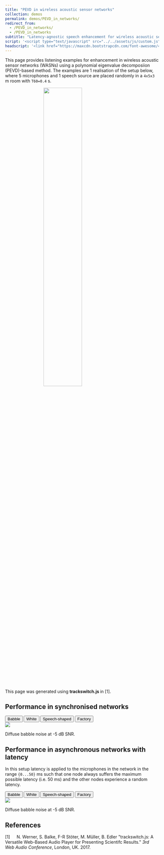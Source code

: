 ```yaml
---
title: "PEVD in wireless acoustic sensor networks"
collection: demos
permalink: demos/PEVD_in_networks/
redirect_from: 
  - /PEVD_in_networks/
  - /PEVD_in_networks
subtitle: "Latency-agnostic speech enhancement for wireless acoustic sensor networks using polynomial eigenvalue decomposition"
script: '<script type="text/javascript" src="../../assets/js/custom.js"></script><script type="text/javascript">jQuery(document).ready(function() {jQuery(".player").trackSwitch({spacebar: true});});var settings = {onlyradiosolo: true,repeat: true,};$(".player").trackSwitch(settings);</script>'
headscript: '<link href="https://maxcdn.bootstrapcdn.com/font-awesome/4.7.0/css/font-awesome.min.css" rel="stylesheet" integrity="sha384-wvfXpqpZZVQGK6TAh5PVlGOfQNHSoD2xbE+QkPxCAFlNEevoEH3Sl0sibVcOQVnN" crossorigin="anonymous" /><link rel="stylesheet" href="../../assets/css/trackswitch.min.css" />'
---
```

This page provides listening examples for enhancement in wireless acoustic sensor networks (WASNs) using a polynomial eigenvalue decomposiion (PEVD)-based method. The examples are 1 realisation of the setup below, where 5 microphones and 1 speech source are placed randomly in a `4x5x3` m room with `T60=0.4` s. 

<img style="width: 50%; display:block; margin-left: auto; margin-right: auto;in" src="../../files/PEVD_in_networks/figs/room.jpg"/>

This page was generated using <b> trackswitch.js </b> in [1].

## Performance in synchronised networks

<div class="tab" style="min-width: 600px">
  <button class="tablinks active" onclick="openTab(event, 'Babblereverb')" style="max-width: 180px">Babble</button>
  <button class="tablinks" onclick="openTab(event, 'Whitereverb')" style="max-width: 180px">White</button>
  <button class="tablinks" onclick="openTab(event, 'Speech-shaped noisereverb')" style="max-width: 180px">Speech-shaped</button>
  <button class="tablinks" onclick="openTab(event, 'factoryreverb')" style="max-width: 180px">Factory</button>
</div>

<div id="Babblereverb" class="tabcontent" style="display:block;">
  <img src="../../files/PEVD_in_networks/figs/synced_babble.jpg" />
  <div class="player">
  <p>
      Diffuse babble noise at -5 dB SNR.
  </p>
  <!-- <img src="raw.png" class="seekable"> -->
  <ts-track title="Mic (max)">
      <ts-source src="../../files/PEVD_in_networks/audio/sync/ieee01m01_ownbabble_iso0_reverb1_snr-5_mixbest.wav" type="audio/wav"></ts-source>
  </ts-track>
  <ts-track title="Mic (min)">
      <ts-source src="../../files/PEVD_in_networks/audio/sync/ieee01m01_ownbabble_iso0_reverb1_snr-5_mixworst.wav" type="audio/wav"></ts-source>
  </ts-track>
    <ts-track title="pevd (long)">
      <ts-source src="../../files/PEVD_in_networks/audio/sync/ieee01m01_ownbabble_iso0_reverb1_snr-5_pevdlong.wav" type="audio/wav"></ts-source>
  </ts-track>
    <ts-track title="pevd (short)">
      <ts-source src="../../files/PEVD_in_networks/audio/sync/ieee01m01_ownbabble_iso0_reverb1_snr-5_pevdshort.wav" type="audio/wav"></ts-source>
  </ts-track>
  <ts-track title="ogevd">
      <ts-source src="../../files/PEVD_in_networks/audio/sync/ieee01m01_ownbabble_iso0_reverb1_snr-5_ogevd.wav" type="audio/wav"></ts-source>
  </ts-track>
  <ts-track title="omwf" style="overflow: hidden">
      <ts-source src="../../files/PEVD_in_networks/audio/sync/ieee01m01_ownbabble_iso0_reverb1_snr-5_omwf.wav" type="audio/wav"></ts-source>
  </ts-track>
  <ts-track title="vadmwf">
      <ts-source src="../../files/PEVD_in_networks/audio/sync/ieee01m01_ownbabble_iso0_reverb1_snr-5_vadmwf.wav" type="audio/wav"></ts-source>
  </ts-track>
  <ts-track title="Target">
      <ts-source src="../../files/PEVD_in_networks/audio/sync/ieee01m01_ownbabble_iso0_reverb1_snr-5_target.wav" type="audio/wav"></ts-source>
  </ts-track>
</div>
</div>
<div id="Whitereverb" class="tabcontent" style="display:none;">
  <img src="../../files/PEVD_in_networks/figs/synced_white.jpg" />
  <div class="player">
  <p>
      Diffuse white noise at -5 dB SNR.
  </p>
  <!-- <img src="raw.png" class="seekable"> -->
  <ts-track title="Mic (max)">
      <ts-source src="../../files/PEVD_in_networks/audio/sync/ieee01m01_white_iso0_reverb1_snr-5_mixbest.wav" type="audio/wav"></ts-source>
  </ts-track>
  <ts-track title="Mic (min)">
      <ts-source src="../../files/PEVD_in_networks/audio/sync/ieee01m01_white_iso0_reverb1_snr-5_mixworst.wav" type="audio/wav"></ts-source>
  </ts-track>
    <ts-track title="pevd (long)">
      <ts-source src="../../files/PEVD_in_networks/audio/sync/ieee01m01_white_iso0_reverb1_snr-5_pevdlong.wav" type="audio/wav"></ts-source>
  </ts-track>
    <ts-track title="pevd (short)">
      <ts-source src="../../files/PEVD_in_networks/audio/sync/ieee01m01_white_iso0_reverb1_snr-5_pevdshort.wav" type="audio/wav"></ts-source>
  </ts-track>
  <ts-track title="ogevd">
      <ts-source src="../../files/PEVD_in_networks/audio/sync/ieee01m01_white_iso0_reverb1_snr-5_ogevd.wav" type="audio/wav"></ts-source>
  </ts-track>
  <ts-track title="omwf" style="overflow: hidden">
      <ts-source src="../../files/PEVD_in_networks/audio/sync/ieee01m01_white_iso0_reverb1_snr-5_omwf.wav" type="audio/wav"></ts-source>
  </ts-track>
  <ts-track title="vadmwf">
      <ts-source src="../../files/PEVD_in_networks/audio/sync/ieee01m01_white_iso0_reverb1_snr-5_vadmwf.wav" type="audio/wav"></ts-source>
  </ts-track>
  <ts-track title="Target">
      <ts-source src="../../files/PEVD_in_networks/audio/sync/ieee01m01_white_iso0_reverb1_snr-5_target.wav" type="audio/wav"></ts-source>
  </ts-track>
</div>
</div>
<div id="Speech-shaped noisereverb" class="tabcontent" style="display:none;">
  <img src="../../files/PEVD_in_networks/figs/synced_speechshaped.jpg" />
  <div class="player">
  <p>
      Diffuse speech-shaped noise at -5 dB SNR.
  </p>
  <!-- <img src="raw.png" class="seekable"> -->
  <ts-track title="Mic (max)">
      <ts-source src="../../files/PEVD_in_networks/audio/sync/ieee01m01_speechshaped_iso0_reverb1_snr-5_mixbest.wav" type="audio/wav"></ts-source>
  </ts-track>
  <ts-track title="Mic (min)">
      <ts-source src="../../files/PEVD_in_networks/audio/sync/ieee01m01_speechshaped_iso0_reverb1_snr-5_mixworst.wav" type="audio/wav"></ts-source>
  </ts-track>
    <ts-track title="pevd (long)">
      <ts-source src="../../files/PEVD_in_networks/audio/sync/ieee01m01_speechshaped_iso0_reverb1_snr-5_pevdlong.wav" type="audio/wav"></ts-source>
  </ts-track>
    <ts-track title="pevd (short)">
      <ts-source src="../../files/PEVD_in_networks/audio/sync/ieee01m01_speechshaped_iso0_reverb1_snr-5_pevdshort.wav" type="audio/wav"></ts-source>
  </ts-track>
  <ts-track title="ogevd">
      <ts-source src="../../files/PEVD_in_networks/audio/sync/ieee01m01_speechshaped_iso0_reverb1_snr-5_ogevd.wav" type="audio/wav"></ts-source>
  </ts-track>
  <ts-track title="omwf" style="overflow: hidden">
      <ts-source src="../../files/PEVD_in_networks/audio/sync/ieee01m01_speechshaped_iso0_reverb1_snr-5_omwf.wav" type="audio/wav"></ts-source>
  </ts-track>
  <ts-track title="vadmwf">
      <ts-source src="../../files/PEVD_in_networks/audio/sync/ieee01m01_speechshaped_iso0_reverb1_snr-5_vadmwf.wav" type="audio/wav"></ts-source>
  </ts-track>
  <ts-track title="Target">
      <ts-source src="../../files/PEVD_in_networks/audio/sync/ieee01m01_speechshaped_iso0_reverb1_snr-5_target.wav" type="audio/wav"></ts-source>
  </ts-track>
</div>
</div>
<div id="factoryreverb" class="tabcontent" style="display:none;">
  <img src="../../files/PEVD_in_networks/figs/synced_factory.jpg" />
  <div class="player">
  <p>
      Diffuse factory noise at -5 dB SNR.
  </p>
  <!-- <img src="raw.png" class="seekable"> -->
  <ts-track title="Mic (max)">
      <ts-source src="../../files/PEVD_in_networks/audio/sync/ieee01m01_factory_iso0_reverb1_snr-5_mixbest.wav" type="audio/wav"></ts-source>
  </ts-track>
  <ts-track title="Mic (min)">
      <ts-source src="../../files/PEVD_in_networks/audio/sync/ieee01m01_factory_iso0_reverb1_snr-5_mixworst.wav" type="audio/wav"></ts-source>
  </ts-track>
    <ts-track title="pevd (long)">
      <ts-source src="../../files/PEVD_in_networks/audio/sync/ieee01m01_factory_iso0_reverb1_snr-5_pevdlong.wav" type="audio/wav"></ts-source>
  </ts-track>
    <ts-track title="pevd (short)">
      <ts-source src="../../files/PEVD_in_networks/audio/sync/ieee01m01_factory_iso0_reverb1_snr-5_pevdshort.wav" type="audio/wav"></ts-source>
  </ts-track>
  <ts-track title="ogevd">
      <ts-source src="../../files/PEVD_in_networks/audio/sync/ieee01m01_factory_iso0_reverb1_snr-5_ogevd.wav" type="audio/wav"></ts-source>
  </ts-track>
  <ts-track title="omwf" style="overflow: hidden">
      <ts-source src="../../files/PEVD_in_networks/audio/sync/ieee01m01_factory_iso0_reverb1_snr-5_omwf.wav" type="audio/wav"></ts-source>
  </ts-track>
  <ts-track title="vadmwf">
      <ts-source src="../../files/PEVD_in_networks/audio/sync/ieee01m01_factory_iso0_reverb1_snr-5_vadmwf.wav" type="audio/wav"></ts-source>
  </ts-track>
  <ts-track title="Target">
      <ts-source src="../../files/PEVD_in_networks/audio/sync/ieee01m01_factory_iso0_reverb1_snr-5_target.wav" type="audio/wav"></ts-source>
  </ts-track>
</div>
</div>


## Performance in asynchronous networks with latency
In this setup latency is applied to the microphones in the network in the range `{0...50}` ms such that one node always suffers the maximum possible latency (i.e. 50 ms) and the other nodes experience a random latency.

<div class="tab" style="min-width: 600px">
  <button class="tablinks2 active" onclick="openTab2(event, 'Babblereverb async')" style="max-width: 180px">Babble</button>
  <button class="tablinks2" onclick="openTab2(event, 'Whitereverb async')" style="max-width: 180px">White</button>
  <button class="tablinks2" onclick="openTab2(event, 'Speech-shaped noisereverb async')" style="max-width: 180px">Speech-shaped</button>
  <button class="tablinks2" onclick="openTab2(event, 'factoryreverb async')" style="max-width: 180px">Factory</button>
</div>

<div id="Babblereverb async" class="tabcontent2" style="display:block;">
  <img src="../../files/PEVD_in_networks/figs/async_babble.jpg" />
  <div class="player">
  <p>
      Diffuse babble noise at -5 dB SNR.
  </p>
  <!-- <img src="raw.png" class="seekable"> -->
  <ts-track title="Mic (max)">
      <ts-source src="../../files/PEVD_in_networks/audio/async/ieee01m01_ownbabble_iso0_reverb1_snr-5_mixbest.wav" type="audio/wav"></ts-source>
  </ts-track>
  <ts-track title="Mic (min)">
      <ts-source src="../../files/PEVD_in_networks/audio/async/ieee01m01_ownbabble_iso0_reverb1_snr-5_mixworst.wav" type="audio/wav"></ts-source>
  </ts-track>
    <ts-track title="pevd (long)">
      <ts-source src="../../files/PEVD_in_networks/audio/async/ieee01m01_ownbabble_iso0_reverb1_snr-5_pevdlong.wav" type="audio/wav"></ts-source>
  </ts-track>
    <ts-track title="pevd (short)">
      <ts-source src="../../files/PEVD_in_networks/audio/async/ieee01m01_ownbabble_iso0_reverb1_snr-5_pevdshort.wav" type="audio/wav"></ts-source>
  </ts-track>
  <ts-track title="ogevd">
      <ts-source src="../../files/PEVD_in_networks/audio/async/ieee01m01_ownbabble_iso0_reverb1_snr-5_ogevd.wav" type="audio/wav"></ts-source>
  </ts-track>
  <ts-track title="omwf" style="overflow: hidden">
      <ts-source src="../../files/PEVD_in_networks/audio/async/ieee01m01_ownbabble_iso0_reverb1_snr-5_omwf.wav" type="audio/wav"></ts-source>
  </ts-track>
  <ts-track title="vadmwf">
      <ts-source src="../../files/PEVD_in_networks/audio/async/ieee01m01_ownbabble_iso0_reverb1_snr-5_vadmwf.wav" type="audio/wav"></ts-source>
  </ts-track>
  <ts-track title="Target">
      <ts-source src="../../files/PEVD_in_networks/audio/async/ieee01m01_ownbabble_iso0_reverb1_snr-5_target.wav" type="audio/wav"></ts-source>
  </ts-track>
</div>
</div>
<div id="Whitereverb async" class="tabcontent2" style="display:none;">
  <img src="../../files/PEVD_in_networks/figs/async_white.jpg" />
  <div class="player">
  <p>
      Diffuse white noise at -5 dB SNR.
  </p>
  <!-- <img src="raw.png" class="seekable"> -->
  <ts-track title="Mic (max)">
      <ts-source src="../../files/PEVD_in_networks/audio/async/ieee01m01_white_iso0_reverb1_snr-5_mixbest.wav" type="audio/wav"></ts-source>
  </ts-track>
  <ts-track title="Mic (min)">
      <ts-source src="../../files/PEVD_in_networks/audio/async/ieee01m01_white_iso0_reverb1_snr-5_mixworst.wav" type="audio/wav"></ts-source>
  </ts-track>
    <ts-track title="pevd (long)">
      <ts-source src="../../files/PEVD_in_networks/audio/async/ieee01m01_white_iso0_reverb1_snr-5_pevdlong.wav" type="audio/wav"></ts-source>
  </ts-track>
    <ts-track title="pevd (short)">
      <ts-source src="../../files/PEVD_in_networks/audio/async/ieee01m01_white_iso0_reverb1_snr-5_pevdshort.wav" type="audio/wav"></ts-source>
  </ts-track>
  <ts-track title="ogevd">
      <ts-source src="../../files/PEVD_in_networks/audio/async/ieee01m01_white_iso0_reverb1_snr-5_ogevd.wav" type="audio/wav"></ts-source>
  </ts-track>
  <ts-track title="omwf" style="overflow: hidden">
      <ts-source src="../../files/PEVD_in_networks/audio/async/ieee01m01_white_iso0_reverb1_snr-5_omwf.wav" type="audio/wav"></ts-source>
  </ts-track>
  <ts-track title="vadmwf">
      <ts-source src="../../files/PEVD_in_networks/audio/async/ieee01m01_white_iso0_reverb1_snr-5_vadmwf.wav" type="audio/wav"></ts-source>
  </ts-track>
  <ts-track title="Target">
      <ts-source src="../../files/PEVD_in_networks/audio/async/ieee01m01_white_iso0_reverb1_snr-5_target.wav" type="audio/wav"></ts-source>
  </ts-track>
</div>
</div>
<div id="Speech-shaped noisereverb async" class="tabcontent2" style="display:none;">
  <img src="../../files/PEVD_in_networks/figs/async_speechshaped.jpg" />
  <div class="player">
  <p>
      Diffuse speech-shaped noise at -5 dB SNR.
  </p>
  <!-- <img src="raw.png" class="seekable"> -->
  <ts-track title="Mic (max)">
      <ts-source src="../../files/PEVD_in_networks/audio/async/ieee01m01_speechshaped_iso0_reverb1_snr-5_mixbest.wav" type="audio/wav"></ts-source>
  </ts-track>
  <ts-track title="Mic (min)">
      <ts-source src="../../files/PEVD_in_networks/audio/async/ieee01m01_speechshaped_iso0_reverb1_snr-5_mixworst.wav" type="audio/wav"></ts-source>
  </ts-track>
    <ts-track title="pevd (long)">
      <ts-source src="../../files/PEVD_in_networks/audio/async/ieee01m01_speechshaped_iso0_reverb1_snr-5_pevdlong.wav" type="audio/wav"></ts-source>
  </ts-track>
    <ts-track title="pevd (short)">
      <ts-source src="../../files/PEVD_in_networks/audio/async/ieee01m01_speechshaped_iso0_reverb1_snr-5_pevdshort.wav" type="audio/wav"></ts-source>
  </ts-track>
  <ts-track title="ogevd">
      <ts-source src="../../files/PEVD_in_networks/audio/async/ieee01m01_speechshaped_iso0_reverb1_snr-5_ogevd.wav" type="audio/wav"></ts-source>
  </ts-track>
  <ts-track title="omwf" style="overflow: hidden">
      <ts-source src="../../files/PEVD_in_networks/audio/async/ieee01m01_speechshaped_iso0_reverb1_snr-5_omwf.wav" type="audio/wav"></ts-source>
  </ts-track>
  <ts-track title="vadmwf">
      <ts-source src="../../files/PEVD_in_networks/audio/async/ieee01m01_speechshaped_iso0_reverb1_snr-5_vadmwf.wav" type="audio/wav"></ts-source>
  </ts-track>
  <ts-track title="Target">
      <ts-source src="../../files/PEVD_in_networks/audio/async/ieee01m01_speechshaped_iso0_reverb1_snr-5_target.wav" type="audio/wav"></ts-source>
  </ts-track>
</div>
</div>
<div id="factoryreverb async" class="tabcontent2" style="display:none;">
  <img src="../../files/PEVD_in_networks/figs/async_factory.jpg" />
  <div class="player">
  <p>
      Diffuse factory noise at -5 dB SNR.
  </p>
  <!-- <img src="raw.png" class="seekable"> -->
  <ts-track title="Mic (max)">
      <ts-source src="../../files/PEVD_in_networks/audio/async/ieee01m01_factory_iso0_reverb1_snr-5_mixbest.wav" type="audio/wav"></ts-source>
  </ts-track>
  <ts-track title="Mic (min)">
      <ts-source src="../../files/PEVD_in_networks/audio/async/ieee01m01_factory_iso0_reverb1_snr-5_mixworst.wav" type="audio/wav"></ts-source>
  </ts-track>
    <ts-track title="pevd (long)">
      <ts-source src="../../files/PEVD_in_networks/audio/async/ieee01m01_factory_iso0_reverb1_snr-5_pevdlong.wav" type="audio/wav"></ts-source>
  </ts-track>
    <ts-track title="pevd (short)">
      <ts-source src="../../files/PEVD_in_networks/audio/async/ieee01m01_factory_iso0_reverb1_snr-5_pevdshort.wav" type="audio/wav"></ts-source>
  </ts-track>
  <ts-track title="ogevd">
      <ts-source src="../../files/PEVD_in_networks/audio/async/ieee01m01_factory_iso0_reverb1_snr-5_ogevd.wav" type="audio/wav"></ts-source>
  </ts-track>
  <ts-track title="omwf" style="overflow: hidden">
      <ts-source src="../../files/PEVD_in_networks/audio/async/ieee01m01_factory_iso0_reverb1_snr-5_omwf.wav" type="audio/wav"></ts-source>
  </ts-track>
  <ts-track title="vadmwf">
      <ts-source src="../../files/PEVD_in_networks/audio/async/ieee01m01_factory_iso0_reverb1_snr-5_vadmwf.wav" type="audio/wav"></ts-source>
  </ts-track>
  <ts-track title="Target">
      <ts-source src="../../files/PEVD_in_networks/audio/async/ieee01m01_factory_iso0_reverb1_snr-5_target.wav" type="audio/wav"></ts-source>
  </ts-track>
</div>
</div>


## References
[1] &emsp; N. Werner, S. Balke, F-R Stöter, M. Müller, B. Edler "trackswitch.js: A Versatile Web-Based Audio Player for Presenting Scientifc Results." <i> 3rd Web Audio Conference</i>, London, UK. 2017.




